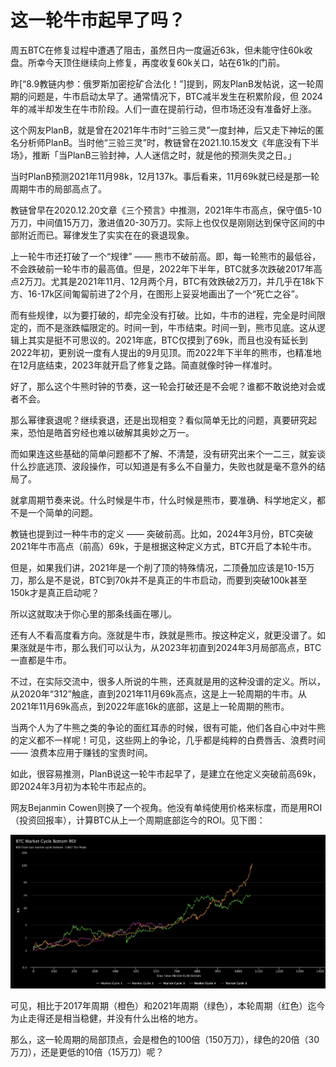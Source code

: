 # 这一轮牛市起早了吗？

周五BTC在修复过程中遭遇了阻击，虽然日内一度逼近63k，但未能守住60k收盘。所幸今天顶住继续向上修复，再度收复60k关口，站在61k的门前。

昨[“8.9教链内参：俄罗斯加密挖矿合法化！”]提到，网友PlanB发帖说，这一轮周期的问题是，牛市启动太早了。通常情况下，BTC减半发生在积累阶段，但 2024 年的减半却发生在牛市阶段。人们一直在提前行动，但市场还没有准备好上涨。

这个网友PlanB，就是曾在2021年牛市时“三验三灵”一度封神，后又走下神坛的匿名分析师PlanB。当时他“三验三灵”时，教链曾在2021.10.15发文《年底没有下半场》，推断「当PlanB三验封神，人人迷信之时，就是他的预测失灵之日。」

当时PlanB预测2021年11月98k，12月137k。事后看来，11月69k就已经是那一轮周期牛市的局部高点了。

教链曾早在2020.12.20文章《三个预言》中推测，2021年牛市高点，保守值5-10万刀，中间值15万刀，激进值20-30万刀。实际上也仅仅是刚刚达到保守区间的中部附近而已。幂律发生了实实在在的衰退现象。

上一轮牛市还打破了一个“规律” —— 熊市不破前高。即，每一轮熊市的最低谷，不会跌破前一轮牛市的最高值。但是，2022年下半年，BTC就多次跌破2017年高点2万刀。尤其是2021年11月、12月两个月，BTC有效跌破2万刀，并几乎在18k下方、16-17k区间匍匐前进了2个月，在图形上妥妥地画出了一个“死亡之谷”。

而有些规律，以为要打破的，却完全没有打破。比如，牛市的进程，完全是时间限定的，而不是涨跌幅限定的。时间一到，牛市结束。时间一到，熊市见底。这从逻辑上其实是挺不可思议的。2021年底，BTC仅摸到了69k，而且也没有延长到2022年初，更别说一度有人提出的9月见顶。而2022年下半年的熊市，也精准地在12月底结束，2023年就开启了修复之路。简直就像时钟一样准时。

好了，那么这个牛熊时钟的节奏，这一轮会打破还是不会呢？谁都不敢说绝对会或者不会。

那么幂律衰退呢？继续衰退，还是出现相变？看似简单无比的问题，真要研究起来，恐怕是皓首穷经也难以破解其奥妙之万一。

而如果连这些基础的简单问题都不了解、不清楚，没有研究出来个一二三，就妄谈什么抄底逃顶、波段操作，可以知道是有多么不自量力，失败也就是毫不意外的结局了。

就拿周期节奏来说。什么时候是牛市，什么时候是熊市，要准确、科学地定义，都不是一个简单的问题。

教链也提到过一种牛市的定义 —— 突破前高。比如，2024年3月份，BTC突破2021年牛市高点（前高）69k，于是根据这种定义方式，BTC开启了本轮牛市。

但是，如果我们讲，2021年是一个削了顶的特殊情况，二顶叠加应该是10-15万刀，那么是不是说，BTC到70k并不是真正的牛市启动，而要到突破100k甚至150k才是真正启动呢？

所以这就取决于你心里的那条线画在哪儿。

还有人不看高度看方向。涨就是牛市，跌就是熊市。按这种定义，就更没谱了。如果涨就是牛市，那么我们可以认为，从2023年初直到2024年3月局部高点，BTC一直都是牛市。

不过，在实际交流中，很多人所说的牛熊，还真就是用的这种没谱的定义。所以，从2020年“312”触底，直到2021年11月69k高点，这是上一轮周期的牛市。从2021年11月69k高点，到2022年底16k的底部，这是上一轮周期的熊市。

当两个人为了牛熊之类的争论的面红耳赤的时候，很有可能，他们各自心中对牛熊的定义都不一样呢！可见，这些网上的争论，几乎都是纯粹的白费唇舌、浪费时间 —— 浪费本应用于赚钱的宝贵时间。

如此，很容易推测，PlanB说这一轮牛市起早了，是建立在他定义突破前高69k，即2024年3月初为本轮牛市起点的。

网友Bejanmin Cowen则换了一个视角。他没有单纯使用价格来标度，而是用ROI（投资回报率），计算BTC从上一个周期底部迄今的ROI。见下图：

![](2024-08-10-A01.jpeg)

可见，相比于2017年周期（橙色）和2021年周期（绿色），本轮周期（红色）迄今为止走得还是相当稳健，并没有什么出格的地方。

那么，这一轮周期的局部顶点，会是橙色的100倍（150万刀），绿色的20倍（30万刀），还是更低的10倍（15万刀）呢？

